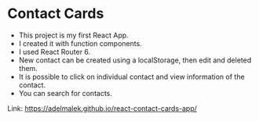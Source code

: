 # Contact Cards

- This project is my first React App.
- I created it with function components.
- I used React Router 6.
- New contact can be created using a localStorage, then edit and deleted them.
- It is possible to click on individual contact and view information of the contact.
- You can search for contacts.

Link: https://adelmalek.github.io/react-contact-cards-app/
